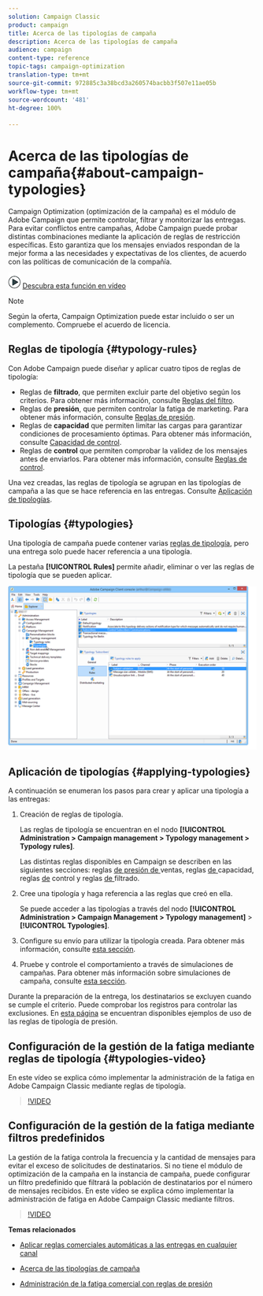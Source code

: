 ```yaml
---
solution: Campaign Classic
product: campaign
title: Acerca de las tipologías de campaña
description: Acerca de las tipologías de campaña
audience: campaign
content-type: reference
topic-tags: campaign-optimization
translation-type: tm+mt
source-git-commit: 972885c3a38bcd3a260574bacbb3f507e11ae05b
workflow-type: tm+mt
source-wordcount: '481'
ht-degree: 100%

---
```



# Acerca de las tipologías de campaña{#about-campaign-typologies}

Campaign Optimization (optimización de la campaña) es el módulo de Adobe Campaign que permite controlar, filtrar y monitorizar las entregas. Para evitar conflictos entre campañas, Adobe Campaign puede probar distintas combinaciones mediante la aplicación de reglas de restricción específicas. Esto garantiza que los mensajes enviados respondan de la mejor forma a las necesidades y expectativas de los clientes, de acuerdo con las políticas de comunicación de la compañía.

![](assets/do-not-localize/how-to-video.png) [Descubra esta función en vídeo](#typologies-video)

>[!NOTE]
>
>Según la oferta, Campaign Optimization puede estar incluido o ser un complemento. Compruebe el acuerdo de licencia.

## Reglas de tipología {#typology-rules}

Con Adobe Campaign puede diseñar y aplicar cuatro tipos de reglas de tipología:

* Reglas de **filtrado**, que permiten excluir parte del objetivo según los criterios. Para obtener más información, consulte [Reglas del filtro](../../campaign/using/filtering-rules.md).
* Reglas de **presión**, que permiten controlar la fatiga de marketing. Para obtener más información, consulte [Reglas de presión](../../campaign/using/pressure-rules.md).
* Reglas de **capacidad** que permiten limitar las cargas para garantizar condiciones de procesamiento óptimas. Para obtener más información, consulte [Capacidad de control](../../campaign/using/consistency-rules.md#controlling-capacity).
* Reglas de **control** que permiten comprobar la validez de los mensajes antes de enviarlos. Para obtener más información, consulte [Reglas de control](../../campaign/using/control-rules.md).

Una vez creadas, las reglas de tipología se agrupan en las tipologías de campaña a las que se hace referencia en las entregas. Consulte [Aplicación de tipologías](#applying-typologies).

## Tipologías {#typologies}

Una tipología de campaña puede contener varias [reglas de tipología](#typology-rules), pero una entrega solo puede hacer referencia a una tipología.

La pestaña **[!UICONTROL Rules]** permite añadir, eliminar o ver las reglas de tipología que se pueden aplicar.

![](assets/campaign_opt_rules_tab.png)

## Aplicación de tipologías {#applying-typologies}

A continuación se enumeran los pasos para crear y aplicar una tipología a las entregas:

1. Creación de reglas de tipología.

   Las reglas de tipología se encuentran en el nodo **[!UICONTROL Administration > Campaign management > Typology management > Typology rules]**.

   Las distintas reglas disponibles en Campaign se describen en las siguientes secciones: reglas [de presión de ](../../campaign/using/pressure-rules.md)ventas, reglas [de ](../../campaign/using/consistency-rules.md#controlling-capacity)capacidad, reglas [de](../../campaign/using/control-rules.md) control y reglas [de ](../../campaign/using/filtering-rules.md)filtrado.

1. Cree una tipología y haga referencia a las reglas que creó en ella.

   Se puede acceder a las tipologías a través del nodo **[!UICONTROL Administration > Campaign Management > Typology management]** > **[!UICONTROL Typologies]**.

1. Configure su envío para utilizar la tipología creada. Para obtener más información, consulte [esta sección](../../campaign/using/applying-rules.md#applying-a-typology-to-a-delivery).
1. Pruebe y controle el comportamiento a través de simulaciones de campañas. Para obtener más información sobre simulaciones de campaña, consulte [esta sección](../../campaign/using/campaign-simulations.md).

Durante la preparación de la entrega, los destinatarios se excluyen cuando se cumple el criterio. Puede comprobar los registros para controlar las exclusiones. En [esta página](../../campaign/using/pressure-rules.md#use-cases-on-pressure-rules) se encuentran disponibles ejemplos de uso de las reglas de tipología de presión.

## Configuración de la gestión de la fatiga mediante reglas de tipología {#typologies-video}

En este vídeo se explica cómo implementar la administración de la fatiga en Adobe Campaign Classic mediante reglas de tipología.

>[!VIDEO](https://video.tv.adobe.com/v/25090?quality=12)

## Configuración de la gestión de la fatiga mediante filtros predefinidos

La gestión de la fatiga controla la frecuencia y la cantidad de mensajes para evitar el exceso de solicitudes de destinatarios. Si no tiene el módulo de optimización de la campaña en la instancia de campaña, puede configurar un filtro predefinido que filtrará la población de destinatarios por el número de mensajes recibidos.
En este vídeo se explica cómo implementar la administración de fatiga en Adobe Campaign Classic mediante filtros.

>[!VIDEO](https://video.tv.adobe.com/v/25091?quality=12)

**Temas relacionados**

* [Aplicar reglas comerciales automáticas a las entregas en cualquier canal](https://helpx.adobe.com/es/campaign/kb/simplifying-campaign-management-acc.html#Applyautomaticbusinessrulestodeliveriesonanychannel)

* [Acerca de las tipologías de campaña](../../campaign/using/pressure-rules.md)

* [Administración de la fatiga comercial con reglas de presión](https://docs.adobe.com/content/help/es-ES/campaign-classic/using/orchestrating-campaigns/campaign-optimization/pressure-rules.html)